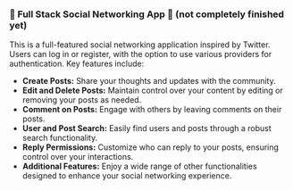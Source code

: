 ### 🌟 Full Stack Social Networking App 🌟 (not completely finished yet)
This is a full-featured social networking application inspired by Twitter. Users can log in or register, with the option to use various providers for authentication. Key features include:

- **Create Posts:** Share your thoughts and updates with the community.
- **Edit and Delete Posts:** Maintain control over your content by editing or removing your posts as needed.
- **Comment on Posts:** Engage with others by leaving comments on their posts.
- **User and Post Search:** Easily find users and posts through a robust search functionality.
- **Reply Permissions:** Customize who can reply to your posts, ensuring control over your interactions.
- **Additional Features:** Enjoy a wide range of other functionalities designed to enhance your social networking experience.

